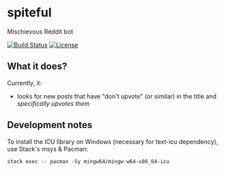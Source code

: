 # spiteful

Mischievous Reddit bot

[![Build Status](https://img.shields.io/travis/Xion/spiteful.svg)](https://travis-ci.org/Xion/spiteful)
[![License](https://img.shields.io/github/license/Xion/spiteful.svg)](https://github.com/Xion/spiteful/blob/master/LICENSE)

## What it does?

Currently, it:

* looks for new posts that have "don't upvote" (or similar) in the title
  and _specifically upvotes them_

## Development notes

To install the ICU library on Windows (necessary for text-icu dependency),
use Stack's msys & Pacman:

    stack exec -- pacman -Sy mingw64/mingw-w64-x86_64-icu
